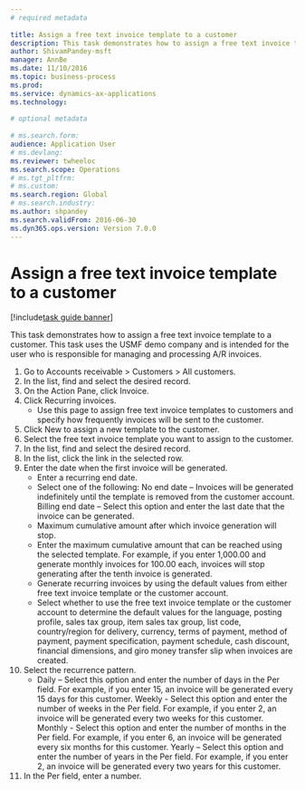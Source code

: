 ```yaml
--- 
# required metadata 
 
title: Assign a free text invoice template to a customer
description: This task demonstrates how to assign a free text invoice template to a customer. 
author: ShivamPandey-msft
manager: AnnBe 
ms.date: 11/10/2016
ms.topic: business-process 
ms.prod:  
ms.service: dynamics-ax-applications 
ms.technology:  
 
# optional metadata 
 
# ms.search.form:   
audience: Application User 
# ms.devlang:  
ms.reviewer: twheeloc
ms.search.scope: Operations 
# ms.tgt_pltfrm:  
# ms.custom:  
ms.search.region: Global
# ms.search.industry: 
ms.author: shpandey
ms.search.validFrom: 2016-06-30 
ms.dyn365.ops.version: Version 7.0.0 
---
```

# Assign a free text invoice template to a customer

[!include[task guide banner](../../includes/task-guide-banner.md)]

This task demonstrates how to assign a free text invoice template to a customer. This task uses the USMF demo company and is intended for the user who is responsible for managing and processing A/R invoices.

1. Go to Accounts receivable > Customers > All customers.
2. In the list, find and select the desired record.
3. On the Action Pane, click Invoice.
4. Click Recurring invoices.
    * Use this page to assign free text invoice templates to customers and specify how frequently invoices will be sent to the customer.  
5. Click New to assign a new template to the customer.
6. Select the free text invoice template you want to assign to the customer.
7. In the list, find and select the desired record.
8. In the list, click the link in the selected row.
9. Enter the date when the first invoice will be generated.
    * Enter a recurring end date.  
    * Select one of the following: No end date – Invoices will be generated indefinitely until the template is removed from the customer account.  Billing end date – Select this option and enter the last date that the invoice can be generated.  
    * Maximum cumulative amount after which invoice generation will stop.  
    * Enter the maximum cumulative amount that can be reached using the selected template. For example, if you enter 1,000.00 and generate monthly invoices for 100.00 each, invoices will stop generating after the tenth invoice is generated.  
    * Generate recurring invoices by using the default values from either free text invoice template or the customer account.  
    * Select whether to use the free text invoice template or the customer account to determine the default values for the language, posting profile, sales tax group, item sales tax group, list code, country/region for delivery, currency, terms of payment, method of payment, payment specification, payment schedule, cash discount, financial dimensions, and giro money transfer slip when invoices are created.  
10. Select the recurrence pattern.
    * Daily – Select this option and enter the number of days in the Per field. For example, if you enter 15, an invoice will be generated every 15 days for this customer.  Weekly - Select this option and enter the number of weeks in the Per field. For example, if you enter 2, an invoice will be generated every two weeks for this customer.  Monthly - Select this option and enter the number of months in the Per field. For example, if you enter 6, an invoice will be generated every six months for this customer.  Yearly – Select this option and enter the number of years in the Per field. For example, if you enter 2, an invoice will be generated every two years for this customer.  
11. In the Per field, enter a number.


